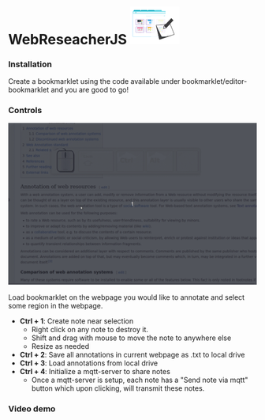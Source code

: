 # WebReseacherJS <img width=100px src="logo.png">


### Installation

Create a bookmarklet using the code available under bookmarklet/editor-bookmarklet and you are good to go! 

### Controls 
<img width=650px src="demo.gif">


Load bookmarklet on the webpage you would like to annotate and select some region in the webpage. 
- **Ctrl + 1**: Create note near selection
  - Right click on any note to destroy it.
  - Shift and drag with mouse to move the note to anywhere else
  - Resize as needed
- **Ctrl + 2**: Save all annotations in current webpage as .txt to local drive
- **Ctrl + 3**: Load annotations from local drive
- **Ctrl + 4**: Initialize a mqtt-server to share notes
  - Once a mqtt-server is setup, each note has a "Send note via mqtt" button which upon clicking, will transmit these notes.


### Video demo
